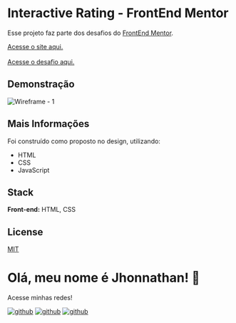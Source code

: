 # Interactive Rating - FrontEnd Mentor

Esse projeto faz parte dos desafios do [FrontEnd Mentor](https://www.frontendmentor.io/).

[Acesse o site aqui.](https://interactive-frontendmentor.vercel.app/)
<br>
<br>
[Acesse o desafio aqui.](https://www.frontendmentor.io/challenges/interactive-rating-component-koxpeBUmI)

## Demonstração

![Wireframe - 1](https://user-images.githubusercontent.com/82620787/235030340-9208d03f-d8f7-4124-bb08-4b86d59ecf37.png)

## Mais Informações

Foi construído como proposto no design, utilizando:

- HTML
- CSS
- JavaScript

## Stack

**Front-end:** HTML, CSS

## License

[MIT](https://choosealicense.com/licenses/mit/)

# Olá, meu nome é Jhonnathan! 👋

<p>Acesse minhas redes!</p>

[![github](https://img.shields.io/badge/-github-%23333?style=for-the-badge&logo=github&logoColor=white)](https://github.com/jhonnathandc)
[![github](https://img.shields.io/badge/-LinkedIn-%230077B5?style=for-the-badge&logo=linkedin&logoColor=white)]("https://www.linkedin.com/in/jhonnathan-cora-6427661b0/)
[![github](https://img.shields.io/badge/-instagram-%23E4405F?style=for-the-badge&logo=instagram&logoColor=white)](https://www.instagram.com/jhonnathandc/)
